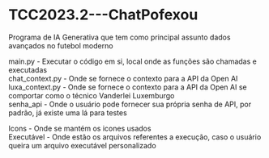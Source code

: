 # TCC2023.2---ChatPofexou
Programa de IA Generativa que tem como principal assunto dados avançados no futebol moderno


main.py - Executar o código em si, local onde as funções são chamadas e executadas  
chat_context.py - Onde se fornece o contexto para a API da Open AI  
luxa_context.py - Onde se fornece o contexto para a API da Open AI se comportar como o técnico Vanderlei Luxemburgo  
senha_api - Onde o usuário pode fornecer sua própria senha de API, por padrão, já existe uma lá para testes  

Icons - Onde se mantém os icones usados  
Executável - Onde estão os arquivos referentes a execução, caso o usuário queira um arquivo executável personalizado  
